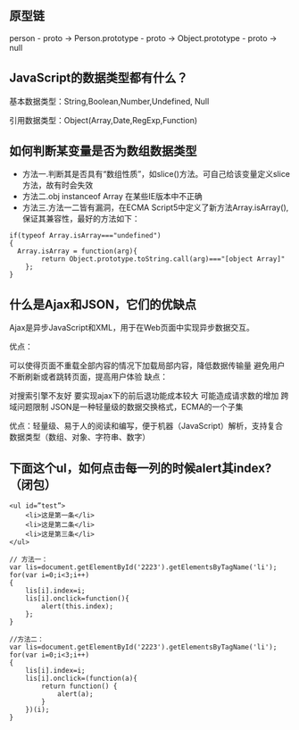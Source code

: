## 原型链
person - proto -> Person.prototype - proto -> Object.prototype - proto -> null

## JavaScript的数据类型都有什么？

基本数据类型：String,Boolean,Number,Undefined, Null

引用数据类型：Object(Array,Date,RegExp,Function)

## 如何判断某变量是否为数组数据类型
- 方法一.判断其是否具有“数组性质”，如slice()方法。可自己给该变量定义slice方法，故有时会失效
- 方法二.obj instanceof Array 在某些IE版本中不正确
- 方法三.方法一二皆有漏洞，在ECMA Script5中定义了新方法Array.isArray(), 保证其兼容性，最好的方法如下：
```
if(typeof Array.isArray==="undefined")
{
  Array.isArray = function(arg){
        return Object.prototype.toString.call(arg)==="[object Array]"
    }; 
}

```

## 什么是Ajax和JSON，它们的优缺点

Ajax是异步JavaScript和XML，用于在Web页面中实现异步数据交互。

优点：

可以使得页面不重载全部内容的情况下加载局部内容，降低数据传输量
避免用户不断刷新或者跳转页面，提高用户体验
缺点：

对搜索引擎不友好
要实现ajax下的前后退功能成本较大
可能造成请求数的增加
跨域问题限制
JSON是一种轻量级的数据交换格式，ECMA的一个子集

优点：轻量级、易于人的阅读和编写，便于机器（JavaScript）解析，支持复合数据类型（数组、对象、字符串、数字）

## 下面这个ul，如何点击每一列的时候alert其index?（闭包）
```
<ul id=”test”>
    <li>这是第一条</li>
    <li>这是第二条</li>
    <li>这是第三条</li>
</ul>
```

```
// 方法一：
var lis=document.getElementById('2223').getElementsByTagName('li');
for(var i=0;i<3;i++)
{
    lis[i].index=i;
    lis[i].onclick=function(){
        alert(this.index);
    };
}
 
//方法二：
var lis=document.getElementById('2223').getElementsByTagName('li');
for(var i=0;i<3;i++)
{
    lis[i].index=i;
    lis[i].onclick=(function(a){
        return function() {
            alert(a);
        }
    })(i);
}
```